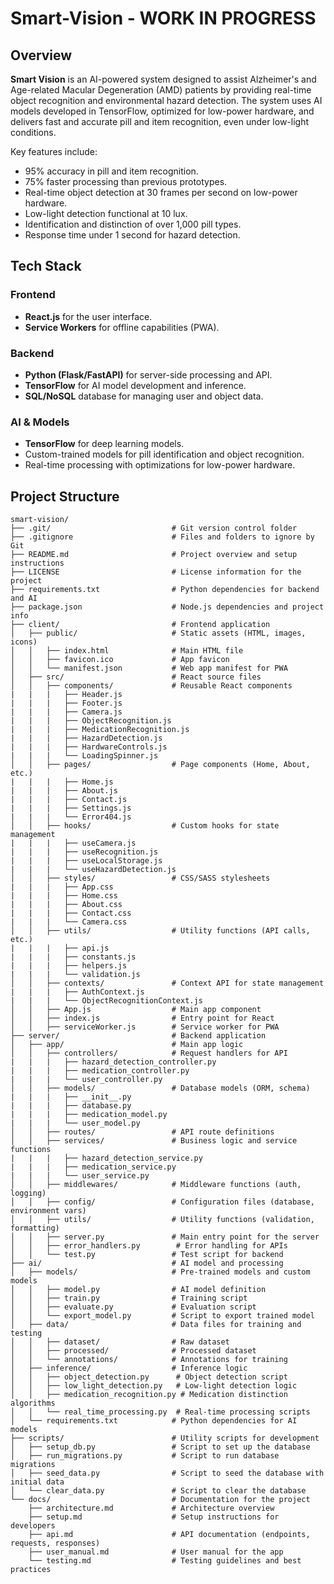 # Smart-Vision - WORK IN PROGRESS

## Overview

**Smart Vision** is an AI-powered system designed to assist Alzheimer's and Age-related Macular Degeneration (AMD) patients by providing real-time object recognition and environmental hazard detection. The system uses AI models developed in TensorFlow, optimized for low-power hardware, and delivers fast and accurate pill and item recognition, even under low-light conditions.

Key features include:
- 95% accuracy in pill and item recognition.
- 75% faster processing than previous prototypes.
- Real-time object detection at 30 frames per second on low-power hardware.
- Low-light detection functional at 10 lux.
- Identification and distinction of over 1,000 pill types.
- Response time under 1 second for hazard detection.

## Tech Stack

### Frontend
- **React.js** for the user interface.
- **Service Workers** for offline capabilities (PWA).
  
### Backend
- **Python (Flask/FastAPI)** for server-side processing and API.
- **TensorFlow** for AI model development and inference.
- **SQL/NoSQL** database for managing user and object data.
  
### AI & Models
- **TensorFlow** for deep learning models.
- Custom-trained models for pill identification and object recognition.
- Real-time processing with optimizations for low-power hardware.

## Project Structure

```
smart-vision/
├── .git/                           # Git version control folder
├── .gitignore                      # Files and folders to ignore by Git
├── README.md                       # Project overview and setup instructions
├── LICENSE                         # License information for the project
├── requirements.txt                # Python dependencies for backend and AI
├── package.json                    # Node.js dependencies and project info
├── client/                         # Frontend application
│   ├── public/                     # Static assets (HTML, images, icons)
│   │   ├── index.html              # Main HTML file
│   │   ├── favicon.ico             # App favicon
│   │   └── manifest.json           # Web app manifest for PWA
│   ├── src/                        # React source files
│   │   ├── components/             # Reusable React components
|   |   |   ├── Header.js
|   |   |   ├── Footer.js
|   |   |   ├── Camera.js
|   |   |   ├── ObjectRecognition.js
|   |   |   ├── MedicationRecognition.js
|   |   |   ├── HazardDetection.js
|   |   |   ├── HardwareControls.js
|   |   |   └── LoadingSpinner.js
│   │   ├── pages/                  # Page components (Home, About, etc.)
|   |   |   ├── Home.js
|   |   |   ├── About.js
|   |   |   ├── Contact.js
|   |   |   ├── Settings.js
|   |   |   └── Error404.js
│   │   ├── hooks/                  # Custom hooks for state management
|   |   |   ├── useCamera.js
|   |   |   ├── useRecognition.js
|   |   |   ├── useLocalStorage.js
|   |   |   └── useHazardDetection.js
│   │   ├── styles/                 # CSS/SASS stylesheets
|   |   |   ├── App.css
|   |   |   ├── Home.css
|   |   |   ├── About.css
|   |   |   ├── Contact.css
|   |   |   └── Camera.css
│   │   ├── utils/                  # Utility functions (API calls, etc.)
|   |   |   ├── api.js
|   |   |   ├── constants.js
|   |   |   ├── helpers.js
|   |   |   └── validation.js
│   │   ├── contexts/               # Context API for state management
|   |   |   ├── AuthContext.js
|   |   |   └── ObjectRecognitionContext.js
│   │   ├── App.js                  # Main app component
│   │   ├── index.js                # Entry point for React
│   │   ├── serviceWorker.js        # Service worker for PWA
├── server/                         # Backend application
│   ├── app/                        # Main app logic
│   │   ├── controllers/            # Request handlers for API
|   |   |   ├── hazard_detection_controller.py
|   |   |   ├── medication_controller.py
|   |   |   └── user_controller.py
│   │   ├── models/                 # Database models (ORM, schema)
|   |   |   ├── __init__.py
|   |   |   ├── database.py
|   |   |   ├── medication_model.py
|   |   |   └── user_model.py
│   │   ├── routes/                 # API route definitions
│   │   ├── services/               # Business logic and service functions
|   |   |   ├── hazard_detection_service.py
|   |   |   ├── medication_service.py
|   |   |   └── user_service.py
│   │   ├── middlewares/            # Middleware functions (auth, logging)
│   │   ├── config/                 # Configuration files (database, environment vars)
│   │   ├── utils/                  # Utility functions (validation, formatting)
│   │   ├── server.py               # Main entry point for the server
│   │   ├── error_handlers.py        # Error handling for APIs
│   │   └── test.py                 # Test script for backend
├── ai/                             # AI model and processing
│   ├── models/                     # Pre-trained models and custom models
│   │   ├── model.py                # AI model definition
│   │   ├── train.py                # Training script
│   │   ├── evaluate.py             # Evaluation script
│   │   └── export_model.py         # Script to export trained model
│   ├── data/                       # Data files for training and testing
│   │   ├── dataset/                # Raw dataset
│   │   ├── processed/              # Processed dataset
│   │   └── annotations/            # Annotations for training
│   ├── inference/                  # Inference logic
│   │   ├── object_detection.py      # Object detection script
│   │   ├── low_light_detection.py   # Low-light detection logic
│   │   ├── medication_recognition.py # Medication distinction algorithms
│   │   └── real_time_processing.py  # Real-time processing scripts
│   └── requirements.txt            # Python dependencies for AI models
├── scripts/                        # Utility scripts for development
│   ├── setup_db.py                 # Script to set up the database
│   ├── run_migrations.py           # Script to run database migrations
│   ├── seed_data.py                # Script to seed the database with initial data
│   └── clear_data.py               # Script to clear the database
└── docs/                           # Documentation for the project
    ├── architecture.md             # Architecture overview
    ├── setup.md                    # Setup instructions for developers
    ├── api.md                      # API documentation (endpoints, requests, responses)
    ├── user_manual.md              # User manual for the app
    └── testing.md                  # Testing guidelines and best practices

```